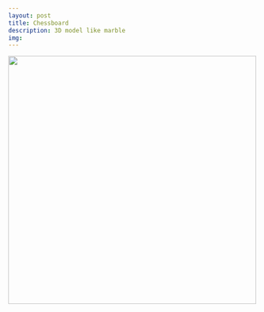 ```yaml
---
layout: post
title: Chessboard
description: 3D model like marble
img: 
---
```



<img src="{{ site.baseurl }}/img/Chess Screenshot.png" width="500">
